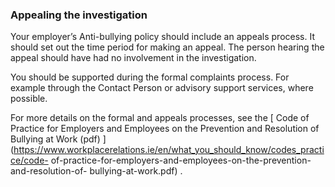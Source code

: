 ###  Appealing the investigation

Your employer’s Anti-bullying policy should include an appeals process. It
should set out the time period for making an appeal. The person hearing the
appeal should have had no involvement in the investigation.

You should be supported during the formal complaints process. For example
through the Contact Person or advisory support services, where possible.

For more details on the formal and appeals processes, see the [ Code of
Practice for Employers and Employees on the Prevention and Resolution of
Bullying at Work (pdf)
](https://www.workplacerelations.ie/en/what_you_should_know/codes_practice/code-
of-practice-for-employers-and-employees-on-the-prevention-and-resolution-of-
bullying-at-work.pdf) .

